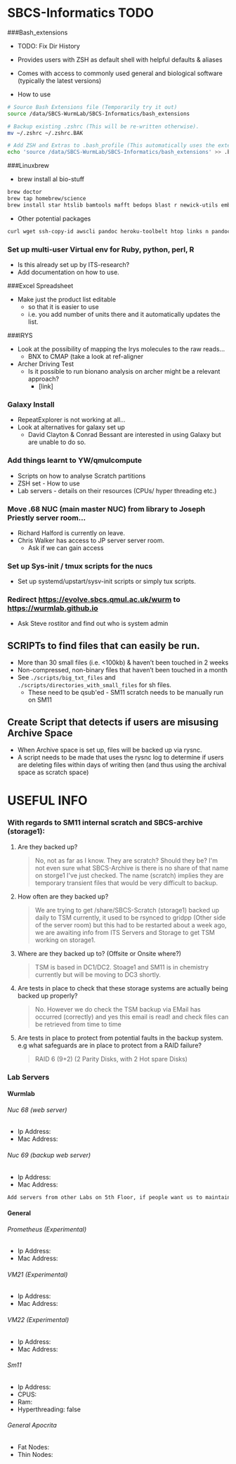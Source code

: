 # SBCS-Informatics TODO

###Bash_extensions
- TODO: Fix Dir History
- Provides users with ZSH as default shell with helpful defaults & aliases
- Comes with access to commonly used general and biological software (typically the latest versions)

- How to use

```sh
# Source Bash Extensions file (Temporarily try it out)
source /data/SBCS-WurmLab/SBCS-Informatics/bash_extensions

# Backup existing .zshrc (This will be re-written otherwise).
mv ~/.zshrc ~/.zshrc.BAK

# Add ZSH and Extras to .bash_profile (This automatically uses the extensions each time you log in)
echo 'source /data/SBCS-WurmLab/SBCS-Informatics/bash_extensions' >> .bash_profile
```

###Linuxbrew
- brew install al bio-stuff

```sh
brew doctor
brew tap homebrew/science
brew install star htslib bamtools mafft bedops blast r newick-utils emboss prank blat raxml bowtie2 genometools hmmer seqtk
```

- Other potential packages

```sh
curl wget ssh-copy-id awscli pandoc heroku-toolbelt htop links n pandoc-citeproc unison imagemagick parallel pv aircrack-ng ircii boot2docker lftp gcc cmake youtube-dl chktex latex2rtf lftp ncftp gd unrar tmux sshfs
```

### Set up multi-user Virtual env for Ruby, python, perl, R
- Is this already set up by ITS-research?
- Add documentation on how to use.

###Excel Spreadsheet
- Make just the product list editable
  - so that it is easier to use
  - i.e. you add number of units there and it automatically updates the list.

###IRYS
- Look at the possibility of mapping the Irys molecules to the raw reads…
  - BNX to CMAP (take a look at ref-aligner
- Archer Driving Test
  - Is it possible to run bionano analysis on archer might be a relevant approach?
    - [link]

### Galaxy Install
- RepeatExplorer is not working at all…
- Look at alternatives for galaxy set up
  - David Clayton & Conrad Bessant are interested in using Galaxy but are unable to do so.

### Add things learnt to YW/qmulcompute
- Scripts on how to analyse Scratch partitions
- ZSH set - How to use
- Lab servers - details on their resources (CPUs/ hyper threading etc.)

### Move .68 NUC (main master NUC) from library to Joseph Priestly server room…
- Richard Halford is currently on leave.
- Chris Walker has access to JP server server room.
  - Ask if we can gain access

### Set up Sys-init / tmux scripts for the nucs
- Set up systemd/upstart/sysv-init scripts or simply tux scripts.

### Redirect https://evolve.sbcs.qmul.ac.uk/wurm to https://wurmlab.github.io
- Ask Steve rostitor and find out who is system admin

## SCRIPTs to find files that can easily be run.
- More than 30 small files (i.e. <100kb) & haven’t been touched in 2 weeks
- Non-compressed, non-binary files that haven’t been touched in a month
- See `./scripts/big_txt_files` and `./scripts/directories_with_small_files` for sh files.
  - These need to be qsub'ed - SM11 scratch needs to be manually run on SM11

## Create Script that detects if users are misusing Archive Space
- When Archive space is set up, files will be backed up via rysnc.
- A script needs to be made that uses the rysnc log to determine if users are deleting files within days of writing then (and thus using the archival space as scratch space)


# USEFUL INFO

### With regards to SM11 internal scratch and SBCS-archive (storage1):
1. Are they backed up?
    >No, not as far as I know. They are scratch? Should they be? I'm not even sure what SBCS-Archive is there is no share of that name on storge1 I've just checked. The name (scratch) implies they are temporary transient files that would be very difficult to backup.

2. How often are they backed up?
    >We are trying to get /share/SBCS-Scratch (storage1) backed up daily to TSM currently, it used to be rsynced to gridpp (Other side of the server room) but this had to be restarted about a week ago, we are awaiting info from ITS Servers and Storage to get TSM working on storage1.

3. Where are they backed up to? (Offsite or Onsite where?)
    >TSM is based in DC1/DC2. Stoage1 and SM11 is in chemistry currently but will be moving to DC3 shortly.

4. Are tests in place to check that these storage systems are actually being backed up properly?
    >No. However we do check the TSM backup via EMail has occurred (correctly) and yes this email is read! and check files can be retrieved from time to time

5. Are tests in place to protect from potential faults in the backup system. e.g what safeguards are in place to protect from a RAID failure?
    >RAID 6 (9+2) (2 Parity Disks, with 2 Hot spare Disks)

### Lab Servers
#### Wurmlab
###### Nuc 68 (web server)
- Ip Address:
- Mac Address:

###### Nuc 69 (backup web server)
- Ip Address:
- Mac Address:


```sh
Add servers from other Labs on 5th Floor, if people want us to maintain them...
```

#### General
###### Prometheus (Experimental)
- Ip Address:
- Mac Address:

###### VM21 (Experimental)
- Ip Address:
- Mac Address:

###### VM22 (Experimental)
- Ip Address:
- Mac Address:

###### Sm11
- Ip Address:
- CPUS:
- Ram:
- Hyperthreading: false

###### General Apocrita
- Fat Nodes:
- Thin Nodes:

